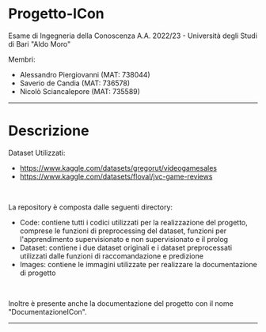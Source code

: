 # Progetto-ICon

Esame di Ingegneria della Conoscenza A.A. 2022/23 - Università degli Studi di Bari "Aldo Moro"

Membri:
- Alessandro Piergiovanni (MAT: 738044)
- Saverio de Candia (MAT: 736578)
- Nicolò Sciancalepore (MAT: 735589)

---

# Descrizione

Dataset Utilizzati: 
- https://www.kaggle.com/datasets/gregorut/videogamesales
- https://www.kaggle.com/datasets/floval/jvc-game-reviews

<br>

La repository è composta dalle seguenti directory:
- Code: contiene tutti i codici utilizzati per la realizzazione del progetto, comprese le funzioni di preprocessing del dataset, funzioni per l'apprendimento supervisionato e non supervisionato e il prolog
- Dataset: contiene i due dataset originali e i dataset preprocessati utilizzati dalle funzioni di raccomandazione e predizione
- Images: contiene le immagini utilizzate per realizzare la documentazione di progetto

<br>

Inoltre è presente anche la documentazione del progetto con il nome "DocumentazioneICon".

---



